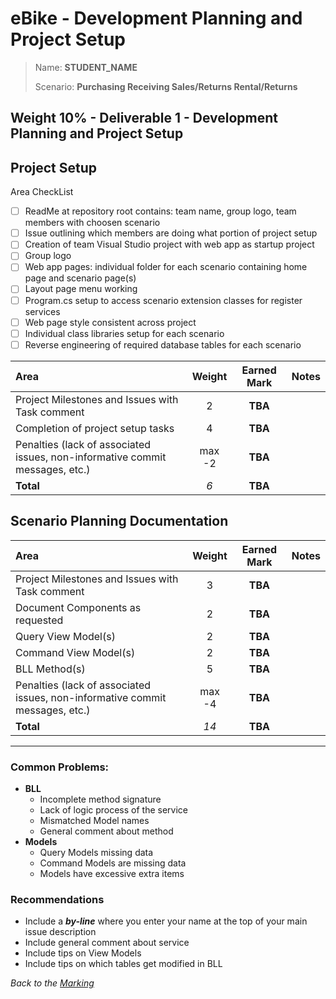 # eBike - Development Planning and Project Setup

> Name: **STUDENT_NAME**
>
> Scenario: **Purchasing Receiving Sales/Returns Rental/Returns**

## **Weight 10%** - Deliverable 1 - Development Planning and Project Setup

## Project Setup

 Area   CheckList             

- [ ] ReadMe at repository root contains: team name, group logo, team members with choosen scenario
- [ ] Issue outlining which members are doing what portion of project setup  
- [ ] Creation of team Visual Studio project with web app as startup project   
- [ ] Group logo 
- [ ] Web app pages: individual folder for each scenario containing home page and scenario page(s)
- [ ] Layout page menu working 
- [ ] Program.cs setup to access scenario extension classes for register services 
- [ ] Web page style consistent across project 
- [ ] Individual class libraries setup for each scenario 
- [ ] Reverse engineering of required database tables for each scenario 

| Area                | Weight | Earned Mark | Notes |
|:--------------------|:------:|:-----------:|:------|
| Project Milestones and Issues with Task comment |   2    |   **TBA**   |       |
| Completion of project setup tasks  |   4    |   **TBA**   |       |
| Penalties (lack of associated issues, non-informative commit messages, etc.)        |   max -2    |   **TBA**   |       |
| **Total**           |  *6*   |   **TBA**   |       |
## Scenario Planning Documentation

| Area                | Weight | Earned Mark | Notes |
|:--------------------|:------:|:-----------:|:------|
| Project Milestones and Issues with Task comment |   3    |   **TBA**   |       |
| Document Components as requested  |   2    |   **TBA**   |       |
| Query View Model(s)   |   2    |   **TBA**   |       |
| Command View Model(s) |   2    |   **TBA**   |       |
| BLL Method(s)         |   5    |   **TBA**   |       |
| Penalties (lack of associated issues, non-informative commit messages, etc.)        |   max -4    |   **TBA**   |       |
| **Total**           |  *14*   |   **TBA**   |       |

----

### Common Problems:

- **BLL**
  - Incomplete method signature
  - Lack of logic process of the service
  - Mismatched Model names
  - General comment about method
- **Models**
  - Query Models missing data
  - Command Models are missing data
  - Models have excessive extra items

### Recommendations

- Include a ***by-line*** where you enter your name at the top of your main issue description
- Include general comment about service
- Include tips on View Models
- Include tips on which tables get modified in BLL

*Back to the [Marking](./../ReadMe.md)*
